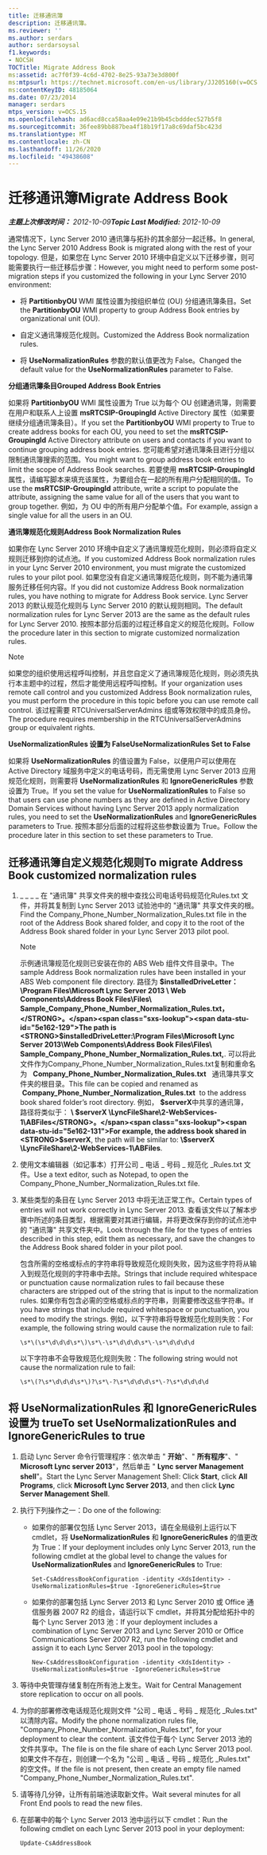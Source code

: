 ```yaml
---
title: 迁移通讯簿
description: 迁移通讯簿。
ms.reviewer: ''
ms.author: serdars
author: serdarsoysal
f1.keywords:
- NOCSH
TOCTitle: Migrate Address Book
ms:assetid: ac7f0f39-4c6d-4702-8e25-93a73e3d800f
ms:mtpsurl: https://technet.microsoft.com/en-us/library/JJ205160(v=OCS.15)
ms:contentKeyID: 48185064
ms.date: 07/23/2014
manager: serdars
mtps_version: v=OCS.15
ms.openlocfilehash: ad6acd8cca58aa4e09e21b9b45cbdddec527b5f8
ms.sourcegitcommit: 36fee89bb887bea4f18b19f17a8c69daf5bc423d
ms.translationtype: MT
ms.contentlocale: zh-CN
ms.lasthandoff: 11/26/2020
ms.locfileid: "49438608"
---
```

# <a name="migrate-address-book"></a><span data-ttu-id="5e162-103">迁移通讯簿</span><span class="sxs-lookup"><span data-stu-id="5e162-103">Migrate Address Book</span></span>

<div data-xmlns="http://www.w3.org/1999/xhtml">

<div class="topic" data-xmlns="http://www.w3.org/1999/xhtml" data-msxsl="urn:schemas-microsoft-com:xslt" data-cs="https://msdn.microsoft.com/">

<div data-asp="https://msdn2.microsoft.com/asp">



</div>

<div id="mainSection">

<div id="mainBody"><span data-ttu-id="5e162-104">

<span> </span></span><span class="sxs-lookup"><span data-stu-id="5e162-104">

<span> </span></span></span>

<span data-ttu-id="5e162-105">_**主题上次修改时间：** 2012-10-09_</span><span class="sxs-lookup"><span data-stu-id="5e162-105">_**Topic Last Modified:** 2012-10-09_</span></span>

<span data-ttu-id="5e162-106">通常情况下，Lync Server 2010 通讯簿与拓扑的其余部分一起迁移。</span><span class="sxs-lookup"><span data-stu-id="5e162-106">In general, the Lync Server 2010 Address Book is migrated along with the rest of your topology.</span></span> <span data-ttu-id="5e162-107">但是，如果您在 Lync Server 2010 环境中自定义以下迁移步骤，则可能需要执行一些迁移后步骤：</span><span class="sxs-lookup"><span data-stu-id="5e162-107">However, you might need to perform some post-migration steps if you customized the following in your Lync Server 2010 environment:</span></span>

  - <span data-ttu-id="5e162-108">将 **PartitionbyOU** WMI 属性设置为按组织单位 (OU) 分组通讯簿条目。</span><span class="sxs-lookup"><span data-stu-id="5e162-108">Set the **PartitionbyOU** WMI property to group Address Book entries by organizational unit (OU).</span></span>

  - <span data-ttu-id="5e162-109">自定义通讯簿规范化规则。</span><span class="sxs-lookup"><span data-stu-id="5e162-109">Customized the Address Book normalization rules.</span></span>

  - <span data-ttu-id="5e162-110">将 **UseNormalizationRules** 参数的默认值更改为 False。</span><span class="sxs-lookup"><span data-stu-id="5e162-110">Changed the default value for the **UseNormalizationRules** parameter to False.</span></span>

<span data-ttu-id="5e162-111">**分组通讯簿条目**</span><span class="sxs-lookup"><span data-stu-id="5e162-111">**Grouped Address Book Entries**</span></span>

<span data-ttu-id="5e162-112">如果将 **PartitionbyOU** WMI 属性设置为 True 以为每个 OU 创建通讯簿，则需要在用户和联系人上设置 **msRTCSIP-GroupingId** Active Directory 属性（如果要继续分组通讯簿条目）。</span><span class="sxs-lookup"><span data-stu-id="5e162-112">If you set the **PartitionbyOU** WMI property to True to create address books for each OU, you need to set the **msRTCSIP-GroupingId** Active Directory attribute on users and contacts if you want to continue grouping address book entries.</span></span> <span data-ttu-id="5e162-113">您可能希望对通讯簿条目进行分组以限制通讯簿搜索的范围。</span><span class="sxs-lookup"><span data-stu-id="5e162-113">You might want to group address book entries to limit the scope of Address Book searches.</span></span> <span data-ttu-id="5e162-114">若要使用 **msRTCSIP-GroupingId** 属性，请编写脚本来填充该属性，为要组合在一起的所有用户分配相同的值。</span><span class="sxs-lookup"><span data-stu-id="5e162-114">To use the **msRTCSIP-GroupingId** attribute, write a script to populate the attribute, assigning the same value for all of the users that you want to group together.</span></span> <span data-ttu-id="5e162-115">例如，为 OU 中的所有用户分配单个值。</span><span class="sxs-lookup"><span data-stu-id="5e162-115">For example, assign a single value for all the users in an OU.</span></span>

<span data-ttu-id="5e162-116">**通讯簿规范化规则**</span><span class="sxs-lookup"><span data-stu-id="5e162-116">**Address Book Normalization Rules**</span></span>

<span data-ttu-id="5e162-117">如果你在 Lync Server 2010 环境中自定义了通讯簿规范化规则，则必须将自定义规则迁移到你的试点池。</span><span class="sxs-lookup"><span data-stu-id="5e162-117">If you customized Address Book normalization rules in your Lync Server 2010 environment, you must migrate the customized rules to your pilot pool.</span></span> <span data-ttu-id="5e162-118">如果您没有自定义通讯簿规范化规则，则不能为通讯簿服务迁移任何内容。</span><span class="sxs-lookup"><span data-stu-id="5e162-118">If you did not customize Address Book normalization rules, you have nothing to migrate for Address Book service.</span></span> <span data-ttu-id="5e162-119">Lync Server 2013 的默认规范化规则与 Lync Server 2010 的默认规则相同。</span><span class="sxs-lookup"><span data-stu-id="5e162-119">The default normalization rules for Lync Server 2013 are the same as the default rules for Lync Server 2010.</span></span> <span data-ttu-id="5e162-120">按照本部分后面的过程迁移自定义的规范化规则。</span><span class="sxs-lookup"><span data-stu-id="5e162-120">Follow the procedure later in this section to migrate customized normalization rules.</span></span>

<div>


> [!NOTE]  
> <span data-ttu-id="5e162-121">如果您的组织使用远程呼叫控制，并且您自定义了通讯簿规范化规则，则必须先执行本主题中的过程，然后才能使用远程呼叫控制。</span><span class="sxs-lookup"><span data-stu-id="5e162-121">If your organization uses remote call control and you customized Address Book normalization rules, you must perform the procedure in this topic before you can use remote call control.</span></span> <span data-ttu-id="5e162-122">该过程需要 RTCUniversalServerAdmins 组或等效权限中的成员身份。</span><span class="sxs-lookup"><span data-stu-id="5e162-122">The procedure requires membership in the RTCUniversalServerAdmins group or equivalent rights.</span></span>



</div>

<span data-ttu-id="5e162-123">**UseNormalizationRules 设置为 False**</span><span class="sxs-lookup"><span data-stu-id="5e162-123">**UseNormalizationRules Set to False**</span></span>

<span data-ttu-id="5e162-124">如果将 **UseNormalizationRules** 的值设置为 False，以便用户可以使用在 Active Directory 域服务中定义的电话号码，而无需使用 Lync Server 2013 应用规范化规则，则需要将 **UseNormalizationRules** 和 **IgnoreGenericRules** 参数设置为 True。</span><span class="sxs-lookup"><span data-stu-id="5e162-124">If you set the value for **UseNormalizationRules** to False so that users can use phone numbers as they are defined in Active Directory Domain Services without having Lync Server 2013 apply normalization rules, you need to set the **UseNormalizationRules** and **IgnoreGenericRules** parameters to True.</span></span> <span data-ttu-id="5e162-125">按照本部分后面的过程将这些参数设置为 True。</span><span class="sxs-lookup"><span data-stu-id="5e162-125">Follow the procedure later in this section to set these parameters to True.</span></span>

<div>

## <a name="to-migrate-address-book-customized-normalization-rules"></a><span data-ttu-id="5e162-126">迁移通讯簿自定义规范化规则</span><span class="sxs-lookup"><span data-stu-id="5e162-126">To migrate Address Book customized normalization rules</span></span>

1.  <span data-ttu-id="5e162-127">\_ \_ \_ \_ 在 "通讯簿" 共享文件夹的根中查找公司电话号码规范化Rules.txt 文件，并将其复制到 Lync Server 2013 试验池中的 "通讯簿" 共享文件夹的根。</span><span class="sxs-lookup"><span data-stu-id="5e162-127">Find the Company\_Phone\_Number\_Normalization\_Rules.txt file in the root of the Address Book shared folder, and copy it to the root of the Address Book shared folder in your Lync Server 2013 pilot pool.</span></span>
    
    <div>
    

    > [!NOTE]  
    > <span data-ttu-id="5e162-128">示例通讯簿规范化规则已安装在你的 ABS Web 组件文件目录中。</span><span class="sxs-lookup"><span data-stu-id="5e162-128">The sample Address Book normalization rules have been installed in your ABS Web component file directory.</span></span> <span data-ttu-id="5e162-129">路径为 <STRONG>$installedDriveLetter： \Program Files\Microsoft Lync Server 2013 \ Web Components\Address Book Files\Files\ Sample_Company_Phone_Number_Normalization_Rules.txt，</STRONG>。</span><span class="sxs-lookup"><span data-stu-id="5e162-129">The path is <STRONG>$installedDriveLetter:\Program Files\Microsoft Lync Server 2013\Web Components\Address Book Files\Files\ Sample_Company_Phone_Number_Normalization_Rules.txt,</STRONG>.</span></span> <span data-ttu-id="5e162-130">可以将此文件作为Company_Phone_Number_Normalization_Rules.txt复制和重命名为 &nbsp; <STRONG>Company_Phone_Number_Normalization_Rules.txt</STRONG> &nbsp; 通讯簿共享文件夹的根目录。</span><span class="sxs-lookup"><span data-stu-id="5e162-130">This file can be copied and renamed as &nbsp;<STRONG>Company_Phone_Number_Normalization_Rules.txt</STRONG> &nbsp;to the address book shared folder’s root directory.</span></span> <span data-ttu-id="5e162-131">例如， <STRONG>$serverX</STRONG>中共享的通讯簿， &nbsp; 路径将类似于： <STRONG> \\ $serverX \LyncFileShare\2-WebServices-1\ABFiles</STRONG>。</span><span class="sxs-lookup"><span data-stu-id="5e162-131">For example, the address book shared in <STRONG>$serverX</STRONG>,&nbsp;the path will be similar to: <STRONG>\\$serverX \LyncFileShare\2-WebServices-1\ABFiles</STRONG>.</span></span>

    
    </div>

2.  <span data-ttu-id="5e162-132">使用文本编辑器（如记事本）打开公司 \_ 电话 \_ 号码 \_ 规范化 \_Rules.txt 文件。</span><span class="sxs-lookup"><span data-stu-id="5e162-132">Use a text editor, such as Notepad, to open the Company\_Phone\_Number\_Normalization\_Rules.txt file.</span></span>

3.  <span data-ttu-id="5e162-133">某些类型的条目在 Lync Server 2013 中将无法正常工作。</span><span class="sxs-lookup"><span data-stu-id="5e162-133">Certain types of entries will not work correctly in Lync Server 2013.</span></span> <span data-ttu-id="5e162-134">查看该文件以了解本步骤中所述的条目类型，根据需要对其进行编辑，并将更改保存到你的试点池中的 "通讯簿" 共享文件夹中。</span><span class="sxs-lookup"><span data-stu-id="5e162-134">Look through the file for the types of entries described in this step, edit them as necessary, and save the changes to the Address Book shared folder in your pilot pool.</span></span>
    
    <span data-ttu-id="5e162-135">包含所需的空格或标点的字符串将导致规范化规则失败，因为这些字符将从输入到规范化规则的字符串中去除。</span><span class="sxs-lookup"><span data-stu-id="5e162-135">Strings that include required whitespace or punctuation cause normalization rules to fail because these characters are stripped out of the string that is input to the normalization rules.</span></span> <span data-ttu-id="5e162-136">如果你有包含必需的空格或标点的字符串，则需要修改这些字符串。</span><span class="sxs-lookup"><span data-stu-id="5e162-136">If you have strings that include required whitespace or punctuation, you need to modify the strings.</span></span> <span data-ttu-id="5e162-137">例如，以下字符串将导致规范化规则失败：</span><span class="sxs-lookup"><span data-stu-id="5e162-137">For example, the following string would cause the normalization rule to fail:</span></span>
    
        \s*\(\s*\d\d\d\s*\)\s*\-\s*\d\d\d\s*\-\s*\d\d\d\d
    
    <span data-ttu-id="5e162-138">以下字符串不会导致规范化规则失败：</span><span class="sxs-lookup"><span data-stu-id="5e162-138">The following string would not cause the normalization rule to fail:</span></span>
    
        \s*\(?\s*\d\d\d\s*\)?\s*\-?\s*\d\d\d\s*\-?\s*\d\d\d\d

</div>

<div>

## <a name="to-set-usenormalizationrules-and-ignoregenericrules-to-true"></a><span data-ttu-id="5e162-139">将 UseNormalizationRules 和 IgnoreGenericRules 设置为 true</span><span class="sxs-lookup"><span data-stu-id="5e162-139">To set UseNormalizationRules and IgnoreGenericRules to true</span></span>

1.  <span data-ttu-id="5e162-140">启动 Lync Server 命令行管理程序：依次单击 " **开始**"、" **所有程序**"、" **Microsoft Lync server 2013**"，然后单击 " **Lync server Management shell**"。</span><span class="sxs-lookup"><span data-stu-id="5e162-140">Start the Lync Server Management Shell: Click **Start**, click **All Programs**, click **Microsoft Lync Server 2013**, and then click **Lync Server Management Shell**.</span></span>

2.  <span data-ttu-id="5e162-141">执行下列操作之一：</span><span class="sxs-lookup"><span data-stu-id="5e162-141">Do one of the following:</span></span>
    
      - <span data-ttu-id="5e162-142">如果你的部署仅包括 Lync Server 2013，请在全局级别上运行以下 cmdlet，将 **UseNormalizationRules** 和 **IgnoreGenericRules** 的值更改为 True：</span><span class="sxs-lookup"><span data-stu-id="5e162-142">If your deployment includes only Lync Server 2013, run the following cmdlet at the global level to change the values for **UseNormalizationRules** and **IgnoreGenericRules** to True:</span></span>
        
            Set-CsAddressBookConfiguration -identity <XdsIdentity> -UseNormalizationRules=$true -IgnoreGenericRules=$true
    
      - <span data-ttu-id="5e162-143">如果你的部署包括 Lync Server 2013 和 Lync Server 2010 或 Office 通信服务器 2007 R2 的组合，请运行以下 cmdlet，并将其分配给拓扑中的每个 Lync Server 2013 池：</span><span class="sxs-lookup"><span data-stu-id="5e162-143">If your deployment includes a combination of Lync Server 2013 and Lync Server 2010 or Office Communications Server 2007 R2, run the following cmdlet and assign it to each Lync Server 2013 pool in the topology:</span></span>
        
            New-CsAddressBookConfiguration -identity <XdsIdentity> -UseNormalizationRules=$true -IgnoreGenericRules=$true

3.  <span data-ttu-id="5e162-144">等待中央管理存储复制在所有池上发生。</span><span class="sxs-lookup"><span data-stu-id="5e162-144">Wait for Central Management store replication to occur on all pools.</span></span>

4.  <span data-ttu-id="5e162-145">为你的部署修改电话规范化规则文件 "公司 \_ 电话 \_ 号码 \_ 规范化 \_Rules.txt" 以清除内容。</span><span class="sxs-lookup"><span data-stu-id="5e162-145">Modify the phone normalization rules file, "Company\_Phone\_Number\_Normalization\_Rules.txt", for your deployment to clear the content.</span></span> <span data-ttu-id="5e162-146">该文件位于每个 Lync Server 2013 池的文件共享中。</span><span class="sxs-lookup"><span data-stu-id="5e162-146">The file is on the file share of each Lync Server 2013 pool.</span></span> <span data-ttu-id="5e162-147">如果文件不存在，则创建一个名为 "公司 \_ 电话 \_ 号码 \_ 规范化 \_Rules.txt" 的空文件。</span><span class="sxs-lookup"><span data-stu-id="5e162-147">If the file is not present, then create an empty file named "Company\_Phone\_Number\_Normalization\_Rules.txt".</span></span>

5.  <span data-ttu-id="5e162-148">请等待几分钟，让所有前端池读取新文件。</span><span class="sxs-lookup"><span data-stu-id="5e162-148">Wait several minutes for all Front End pools to read the new files.</span></span>

6.  <span data-ttu-id="5e162-149">在部署中的每个 Lync Server 2013 池中运行以下 cmdlet：</span><span class="sxs-lookup"><span data-stu-id="5e162-149">Run the following cmdlet on each Lync Server 2013 pool in your deployment:</span></span>
    
        Update-CsAddressBook

<span data-ttu-id="5e162-150"></div>

</div>

<span> </span>

</div>

</div>

</span><span class="sxs-lookup"><span data-stu-id="5e162-150"></div>

</div>

<span> </span>

</div>

</div>

</span></span></div>

